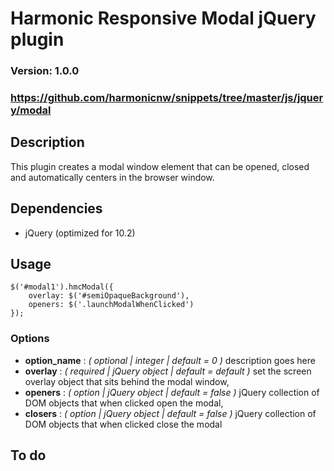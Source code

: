 # Harmonic Responsive Modal jQuery plugin
### Version: 1.0.0
### https://github.com/harmonicnw/snippets/tree/master/js/jquery/modal

## Description

This plugin creates a modal window element that can be opened, closed and automatically centers in the browser window.
	
## Dependencies

* jQuery (optimized for 10.2)	
	
## Usage

```
$('#modal1').hmcModal({
	overlay: $('#semiOpaqueBackground'),
	openers: $('.launchModalWhenClicked')
});
```

### Options	

* **option_name** : *( optional | integer | default = 0 )* description goes here
* **overlay** : *( required | jQuery object | default = default )* set the screen overlay object that sits behind the modal window,
* **openers** : *( option | jQuery object | default = false )* jQuery collection of DOM objects that when clicked open the modal,
* **closers** : *( option | jQuery object | default = false )* jQuery collection of DOM objects that when clicked close the modal
	
## To do